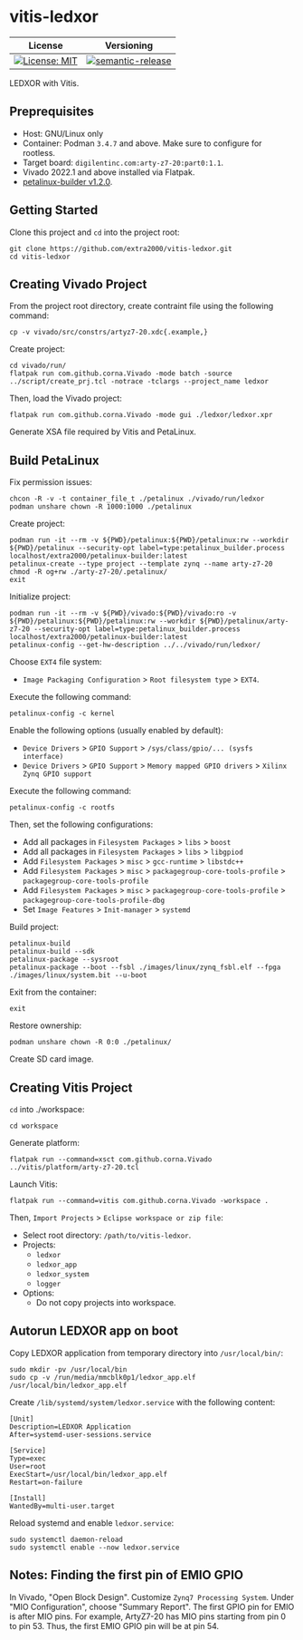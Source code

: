 # vitis-ledxor

| License | Versioning |
| ------- | ---------- |
| [![License: MIT](https://img.shields.io/badge/License-MIT-yellow.svg)](https://opensource.org/licenses/MIT) | [![semantic-release](https://img.shields.io/badge/%20%20%F0%9F%93%A6%F0%9F%9A%80-semantic--release-e10079.svg)](https://github.com/semantic-release/semantic-release) |

LEDXOR with Vitis.


## Preprequisites

* Host: GNU/Linux only
* Container: Podman `3.4.7` and above. Make sure to configure for rootless.
* Target board: `digilentinc.com:arty-z7-20:part0:1.1`.
* Vivado 2022.1 and above installed via Flatpak.
* [petalinux-builder v1.2.0](https://github.com/extra2000/petalinux-builder).


## Getting Started

Clone this project and `cd` into the project root:
```
git clone https://github.com/extra2000/vitis-ledxor.git
cd vitis-ledxor
```


## Creating Vivado Project

From the project root directory, create contraint file using the following command:
```
cp -v vivado/src/constrs/artyz7-20.xdc{.example,}
```

Create project:
```
cd vivado/run/
flatpak run com.github.corna.Vivado -mode batch -source ../script/create_prj.tcl -notrace -tclargs --project_name ledxor
```

Then, load the Vivado project:
```
flatpak run com.github.corna.Vivado -mode gui ./ledxor/ledxor.xpr
```

Generate XSA file required by Vitis and PetaLinux.


## Build PetaLinux

Fix permission issues:
```
chcon -R -v -t container_file_t ./petalinux ./vivado/run/ledxor
podman unshare chown -R 1000:1000 ./petalinux
```

Create project:
```
podman run -it --rm -v ${PWD}/petalinux:${PWD}/petalinux:rw --workdir ${PWD}/petalinux --security-opt label=type:petalinux_builder.process localhost/extra2000/petalinux-builder:latest
petalinux-create --type project --template zynq --name arty-z7-20
chmod -R og+rw ./arty-z7-20/.petalinux/
exit
```

Initialize project:
```
podman run -it --rm -v ${PWD}/vivado:${PWD}/vivado:ro -v ${PWD}/petalinux:${PWD}/petalinux:rw --workdir ${PWD}/petalinux/arty-z7-20 --security-opt label=type:petalinux_builder.process localhost/extra2000/petalinux-builder:latest
petalinux-config --get-hw-description ../../vivado/run/ledxor/
```

Choose `EXT4` file system:
* `Image Packaging Configuration` > `Root filesystem type` > `EXT4`.

Execute the following command:
```
petalinux-config -c kernel
```

Enable the following options (usually enabled by default):
* `Device Drivers` > `GPIO Support` > `/sys/class/gpio/... (sysfs interface)`
* `Device Drivers` > `GPIO Support` > `Memory mapped GPIO drivers` > `Xilinx Zynq GPIO support`

Execute the following command:
```
petalinux-config -c rootfs
```

Then, set the following configurations:
* Add all packages in `Filesystem Packages` > `libs` > `boost`
* Add all packages in `Filesystem Packages` > `libs` > `libgpiod`
* Add `Filesystem Packages` > `misc` > `gcc-runtime` > `libstdc++`
* Add `Filesystem Packages` > `misc` > `packagegroup-core-tools-profile` > `packagegroup-core-tools-profile`
* Add `Filesystem Packages` > `misc` > `packagegroup-core-tools-profile` > `packagegroup-core-tools-profile-dbg`
* Set `Image Features` > `Init-manager` > `systemd`

Build project:
```
petalinux-build
petalinux-build --sdk
petalinux-package --sysroot
petalinux-package --boot --fsbl ./images/linux/zynq_fsbl.elf --fpga ./images/linux/system.bit --u-boot
```

Exit from the container:
```
exit
```

Restore ownership:
```
podman unshare chown -R 0:0 ./petalinux/
```

Create SD card image.


## Creating Vitis Project

`cd` into ./workspace:
```
cd workspace
```

Generate platform:
```
flatpak run --command=xsct com.github.corna.Vivado ../vitis/platform/arty-z7-20.tcl
```

Launch Vitis:
```
flatpak run --command=vitis com.github.corna.Vivado -workspace .
```

Then, `Import Projects` > `Eclipse workspace or zip file`:
* Select root directory: `/path/to/vitis-ledxor`.
* Projects:
    * `ledxor`
    * `ledxor_app`
    * `ledxor_system`
    * `logger`
* Options:
    * Do not copy projects into workspace.


## Autorun LEDXOR app on boot

Copy LEDXOR application from temporary directory into `/usr/local/bin/`:
```
sudo mkdir -pv /usr/local/bin
sudo cp -v /run/media/mmcblk0p1/ledxor_app.elf /usr/local/bin/ledxor_app.elf
```

Create `/lib/systemd/system/ledxor.service` with the following content:
```
[Unit]
Description=LEDXOR Application
After=systemd-user-sessions.service

[Service]
Type=exec
User=root
ExecStart=/usr/local/bin/ledxor_app.elf
Restart=on-failure

[Install]
WantedBy=multi-user.target
```

Reload systemd and enable `ledxor.service`:
```
sudo systemctl daemon-reload
sudo systemctl enable --now ledxor.service
```


## Notes: Finding the first pin of EMIO GPIO

In Vivado, "Open Block Design". Customize `Zynq7 Processing System`. Under "MIO Configuration", choose "Summary Report". The first GPIO pin for EMIO is after MIO pins. For example, ArtyZ7-20 has MIO pins starting from pin 0 to pin 53. Thus, the first EMIO GPIO pin will be at pin 54.

